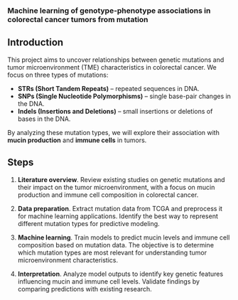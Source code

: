 ### Machine learning of genotype-phenotype associations in colorectal cancer tumors from mutation

## Introduction
This project aims to uncover relationships between genetic mutations and tumor microenvironment (TME) characteristics in colorectal cancer. We focus on three types of mutations:
- **STRs (Short Tandem Repeats)** – repeated sequences in DNA.
- **SNPs (Single Nucleotide Polymorphisms)** – single base-pair changes in the DNA.
- **Indels (Insertions and Deletions)** – small insertions or deletions of bases in the DNA.

By analyzing these mutation types, we will explore their association with **mucin production** and **immune cells** in tumors. 

## Steps

1. **Literature overview**. Review existing studies on genetic mutations and their impact on the tumor microenvironment, with a focus on mucin production and immune cell composition in colorectal cancer.  

2. **Data preparation**. Extract mutation data from TCGA and preprocess it for machine learning applications. Identify the best way to represent different mutation types for predictive modeling.  

3. **Machine learning**. Train models to predict mucin levels and immune cell composition based on mutation data. The objective is to determine which mutation types are most relevant for understanding tumor microenvironment characteristics.  

4. **Interpretation**. Analyze model outputs to identify key genetic features influencing mucin and immune cell levels. Validate findings by comparing predictions with existing research.

